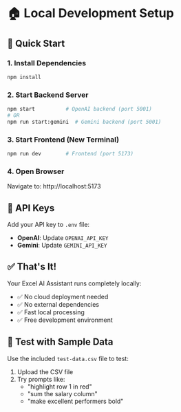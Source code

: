# 🏠 Local Development Setup

## 🚀 Quick Start

### 1. Install Dependencies
```bash
npm install
```

### 2. Start Backend Server
```bash
npm start          # OpenAI backend (port 5001)
# OR
npm run start:gemini  # Gemini backend (port 5001)
```

### 3. Start Frontend (New Terminal)
```bash
npm run dev        # Frontend (port 5173)
```

### 4. Open Browser
Navigate to: http://localhost:5173

## 🔑 API Keys

Add your API key to `.env` file:
- **OpenAI**: Update `OPENAI_API_KEY`
- **Gemini**: Update `GEMINI_API_KEY`

## ✅ That's It!

Your Excel AI Assistant runs completely locally:
- ✅ No cloud deployment needed
- ✅ No external dependencies
- ✅ Fast local processing
- ✅ Free development environment

## 🧪 Test with Sample Data

Use the included `test-data.csv` file to test:
1. Upload the CSV file
2. Try prompts like:
   - "highlight row 1 in red"
   - "sum the salary column"
   - "make excellent performers bold"